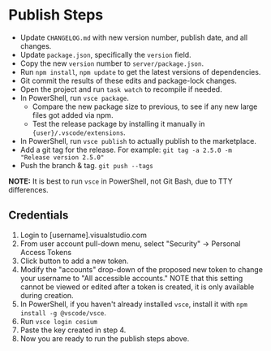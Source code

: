 # Publish Steps

* Update `CHANGELOG.md` with new version number, publish date, and all changes.
* Update `package.json`, specifically the `version` field.
* Copy the new `version` number to `server/package.json`.
* Run `npm install`, `npm update` to get the latest versions of dependencies.
* Git commit the results of these edits and package-lock changes.
* Open the project and run `task watch` to recompile if needed.
* In PowerShell, run `vsce package`.
  * Compare the new package size to previous, to see if any new large files got added via npm.
  * Test the release package by installing it manually in `{user}/.vscode/extensions`.
* In PowerShell, run `vsce publish` to actually publish to the marketplace.
* Add a git tag for the release.  For example: `git tag -a 2.5.0 -m "Release version 2.5.0"`
* Push the branch & tag. `git push --tags`

**NOTE:** It is best to run `vsce` in PowerShell, not Git Bash, due to TTY differences.

## Credentials

1. Login to [username].visualstudio.com
2. From user account pull-down menu, select "Security" -> Personal Access Tokens
3. Click button to add a new token.
4. Modify the "accounts" drop-down of the proposed new token to change your username to "All accessible accounts."  NOTE that this setting cannot be viewed or edited after a token is created, it is only available during creation.
5. In PowerShell, if you haven't already installed `vsce`, install it with `npm install -g @vscode/vsce`.
6. Run `vsce login cesium`
7. Paste the key created in step 4.
8. Now you are ready to run the publish steps above.
